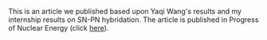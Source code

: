 This is an article we published based upon Yaqi Wang's results and my internship results on SN-PN hybridation. The article is published in Progress of Nuclear Energy (click [here](http://www.sciencedirect.com/science/article/pii/S0149197017300653)).
